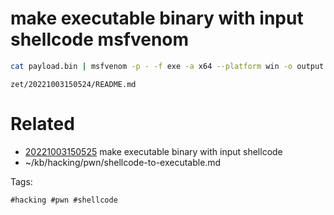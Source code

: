 # make executable binary with input shellcode msfvenom
```bash
cat payload.bin | msfvenom -p - -f exe -a x64 --platform win -o output.exe
```

` zet/20221003150524/README.md `

# Related

- [20221003150525](/zet/20221003150525/README.md) make executable binary with input shellcode
- ~/kb/hacking/pwn/shellcode-to-executable.md

Tags:

    #hacking #pwn #shellcode 
